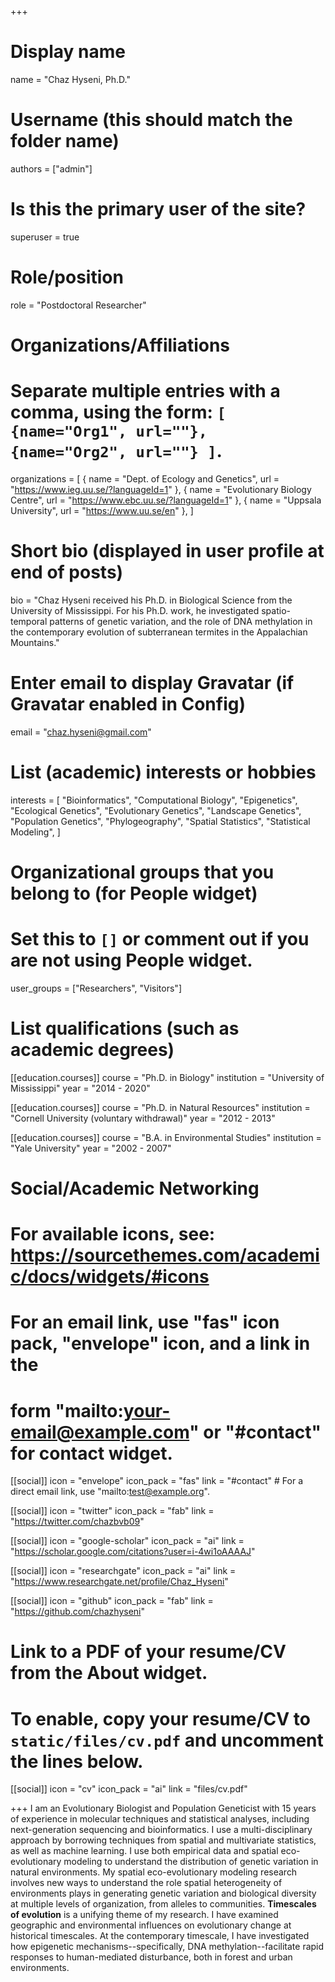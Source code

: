 +++
# Display name
name = "Chaz Hyseni, Ph.D."

# Username (this should match the folder name)
authors = ["admin"]

# Is this the primary user of the site?
superuser = true

# Role/position
role = "Postdoctoral Researcher"

# Organizations/Affiliations
#   Separate multiple entries with a comma, using the form: `[ {name="Org1", url=""}, {name="Org2", url=""} ]`.
organizations = [ { name = "Dept. of Ecology and Genetics", url = "https://www.ieg.uu.se/?languageId=1" }, { name = "Evolutionary Biology Centre", url = "https://www.ebc.uu.se/?languageId=1" }, { name = "Uppsala University", url = "https://www.uu.se/en" },  ]

# Short bio (displayed in user profile at end of posts)
bio = "Chaz Hyseni received his Ph.D. in Biological Science from the University of Mississippi. For his Ph.D. work, he investigated spatio-temporal patterns of genetic variation, and the role of DNA methylation in the contemporary evolution of subterranean termites in the Appalachian Mountains."

# Enter email to display Gravatar (if Gravatar enabled in Config)
email = "chaz.hyseni@gmail.com"

# List (academic) interests or hobbies
interests = [
  "Bioinformatics",
  "Computational Biology",
  "Epigenetics",
  "Ecological Genetics",
  "Evolutionary Genetics",
  "Landscape Genetics",
  "Population Genetics",
  "Phylogeography",
  "Spatial Statistics",
  "Statistical Modeling",
]

# Organizational groups that you belong to (for People widget)
#   Set this to `[]` or comment out if you are not using People widget.
user_groups = ["Researchers", "Visitors"]

# List qualifications (such as academic degrees)
[[education.courses]]
  course = "Ph.D. in Biology"
  institution = "University of Mississippi"
  year = "2014 - 2020"

[[education.courses]]
  course = "Ph.D. in Natural Resources"
  institution = "Cornell University (voluntary withdrawal)"
  year = "2012 - 2013"

[[education.courses]]
  course = "B.A. in Environmental Studies"
  institution = "Yale University"
  year = "2002 - 2007"

# Social/Academic Networking
# For available icons, see: https://sourcethemes.com/academic/docs/widgets/#icons
#   For an email link, use "fas" icon pack, "envelope" icon, and a link in the
#   form "mailto:your-email@example.com" or "#contact" for contact widget.

[[social]]
  icon = "envelope"
  icon_pack = "fas"
  link = "#contact"  # For a direct email link, use "mailto:test@example.org".

[[social]]
  icon = "twitter"
  icon_pack = "fab"
  link = "https://twitter.com/chazbvb09"

[[social]]
  icon = "google-scholar"
  icon_pack = "ai"
  link = "https://scholar.google.com/citations?user=i-4wi1oAAAAJ"

[[social]]
  icon = "researchgate"
  icon_pack = "ai"
  link = "https://www.researchgate.net/profile/Chaz_Hyseni"

[[social]]
  icon = "github"
  icon_pack = "fab"
  link = "https://github.com/chazhyseni"

# Link to a PDF of your resume/CV from the About widget.
# To enable, copy your resume/CV to `static/files/cv.pdf` and uncomment the lines below.
 [[social]]
   icon = "cv"
   icon_pack = "ai"
   link = "files/cv.pdf"

+++
I am an Evolutionary Biologist and Population Geneticist with 15 years of experience in molecular techniques and statistical analyses, including next-generation sequencing and bioinformatics. I use a multi-disciplinary approach by borrowing techniques from spatial and multivariate statistics, as well as machine learning. 
I use both empirical data and spatial eco-evolutionary modeling to understand the distribution of genetic variation in natural environments. My spatial eco-evolutionary modeling research involves new ways to understand the role spatial heterogeneity of environments plays in generating genetic variation and biological diversity at multiple levels of organization, from alleles to communities. 
**Timescales of evolution** is a unifying theme of my research. I have examined geographic and environmental influences on evolutionary change at historical timescales. At the contemporary timescale, I have investigated how epigenetic mechanisms--specifically, DNA methylation--facilitate rapid responses to human-mediated disturbance, both in forest and urban environments.